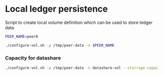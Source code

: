 # Local ledger persistence
Script to create local volume definition which can be used to store ledger data

```bash
PEER_NAME=peer0
```
  
```bash
./configure-vol.sh -p /tmp/peer-data -n $PEER_NAME 
```

### Capacity for datashare
```bash
./configure-vol.sh -p /tmp/peer-data -n datashare-vol --storrage-capacity 1Gi
```

